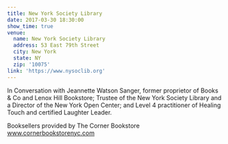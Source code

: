 ```yaml
---
title: New York Society Library
date: 2017-03-30 18:30:00
show_time: true
venue:
  name: New York Society Library
  address: 53 East 79th Street
  city: New York
  state: NY
  zip: '10075'
link: 'https://www.nysoclib.org'
---
```



In Conversation with Jeannette Watson Sanger, former proprietor of Books & Co and Lenox Hill Bookstore; Trustee of the New York Society Library and a Director of the New York Open Center; and Level 4 practitioner of Healing Touch and certified Laughter Leader.&nbsp;

Booksellers provided by The Corner Bookstore www.cornerbookstorenyc.com